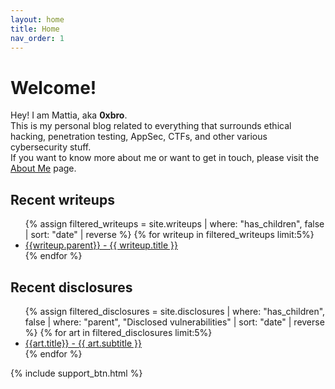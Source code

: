 ```yaml
---
layout: home
title: Home
nav_order: 1
---
```


# Welcome!
Hey! I am Mattia, aka **0xbro**. <br>This is my personal blog related to everything that surrounds ethical hacking, penetration testing, AppSec, CTFs, and other various cybersecurity stuff.<br>
If you want to know more about me or want to get in touch, please visit the <a href="{{ site.url }}/about/">About Me</a> page. 

## Recent writeups
<ul>
  {% assign filtered_writeups = site.writeups | where: "has_children", false | sort: "date" | reverse %}
  {% for writeup in filtered_writeups limit:5%}
    <li>
      <a href="{{ writeup.url }}">{{writeup.parent}} - {{ writeup.title }}</a>
    </li>
  {% endfor %}
</ul>

## Recent disclosures
<ul>
  {% assign filtered_disclosures = site.disclosures | where: "has_children", false | where: "parent", "Disclosed vulnerabilities" | sort: "date" | reverse %}
  {% for art in filtered_disclosures limit:5%}
    <li>
      <a href="{{ art.url }}">{{art.title}} - {{ art.subtitle }}</a>
    </li>
  {% endfor %}
</ul>




{% include support_btn.html %}
